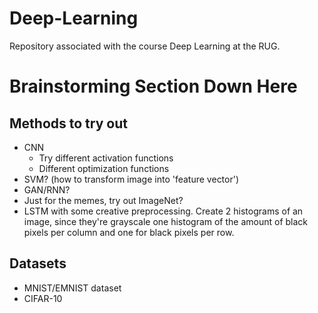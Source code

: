 # Deep-Learning
Repository associated with the course Deep Learning at the RUG.

# Brainstorming Section Down Here

## Methods to try out
- CNN
	- Try different activation functions
	- Different optimization functions
- SVM? (how to transform image into 'feature vector')
- GAN/RNN?
- Just for the memes, try out ImageNet?
- LSTM with some creative preprocessing. Create 2 histograms of an image, since they're grayscale one histogram of the amount of black pixels per column and one for black pixels per row.

## Datasets
- MNIST/EMNIST dataset
- CIFAR-10
